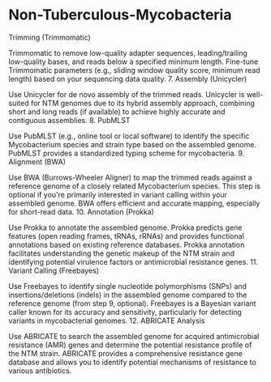 # Non-Tuberculous-Mycobacteria
 Trimming (Trimmomatic)

Trimmomatic to remove low-quality adapter sequences, leading/trailing low-quality bases, and reads below a specified minimum length.
Fine-tune Trimmomatic parameters (e.g., sliding window quality score, minimum read length) based on your sequencing data quality.
7. Assembly (Unicycler)

Use Unicycler for de novo assembly of the trimmed reads. Unicycler is well-suited for NTM genomes due to its hybrid assembly approach, combining short and long reads (if available) to achieve highly accurate and contiguous assemblies.
8. PubMLST

Use PubMLST (e.g., online tool or local software) to identify the specific Mycobacterium species and strain type based on the assembled genome.
PubMLST provides a standardized typing scheme for mycobacteria.
9. Alignment (BWA)

Use BWA (Burrows-Wheeler Aligner) to map the trimmed reads against a reference genome of a closely related Mycobacterium species. This step is optional if you're primarily interested in variant calling within your assembled genome.
BWA offers efficient and accurate mapping, especially for short-read data.
10. Annotation (Prokka)

Use Prokka to annotate the assembled genome. Prokka predicts gene features (open reading frames, tRNAs, rRNAs) and provides functional annotations based on existing reference databases.
Prokka annotation facilitates understanding the genetic makeup of the NTM strain and identifying potential virulence factors or antimicrobial resistance genes.
11. Variant Calling (Freebayes)

Use Freebayes to identify single nucleotide polymorphisms (SNPs) and insertions/deletions (indels) in the assembled genome compared to the reference genome (from step 9, optional).
Freebayes is a Bayesian variant caller known for its accuracy and sensitivity, particularly for detecting variants in mycobacterial genomes.
12. ABRICATE Analysis

Use ABRICATE to search the assembled genome for acquired antimicrobial resistance (AMR) genes and determine the potential resistance profile of the NTM strain.
ABRICATE provides a comprehensive resistance gene database and allows you to identify potential mechanisms of resistance to various antibiotics.